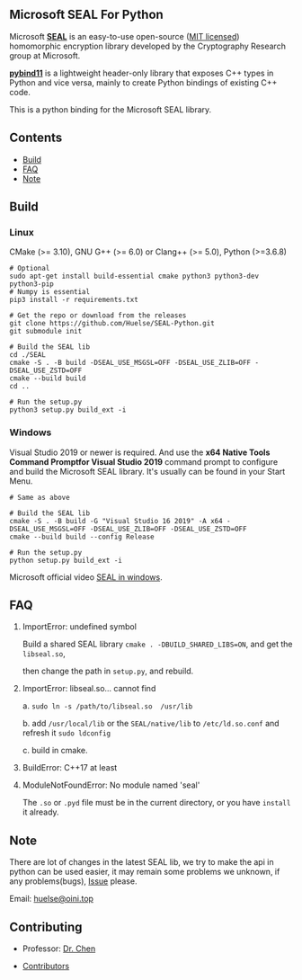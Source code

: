 ## Microsoft SEAL For Python

Microsoft [**SEAL**](https://github.com/microsoft/SEAL) is an easy-to-use open-source ([MIT licensed](https://github.com/microsoft/SEAL/blob/master/LICENSE)) homomorphic encryption library developed by the Cryptography Research group at Microsoft.

[**pybind11**](https://github.com/pybind/pybind11) is a lightweight header-only library that exposes C++ types in Python and vice versa, mainly to create Python bindings of existing C++ code.

This is a python binding for the Microsoft SEAL library.



## Contents

* [Build](https://github.com/Huelse/SEAL-Python#build)
* [FAQ](https://github.com/Huelse/SEAL-Python#FAQ)
* [Note](#Note)



## Build
### Linux
CMake (>= 3.10), GNU G++ (>= 6.0) or Clang++ (>= 5.0), Python (>=3.6.8)

```shell
# Optional
sudo apt-get install build-essential cmake python3 python3-dev python3-pip
# Numpy is essential
pip3 install -r requirements.txt

# Get the repo or download from the releases
git clone https://github.com/Huelse/SEAL-Python.git
git submodule init

# Build the SEAL lib
cd ./SEAL
cmake -S . -B build -DSEAL_USE_MSGSL=OFF -DSEAL_USE_ZLIB=OFF -DSEAL_USE_ZSTD=OFF
cmake --build build
cd ..

# Run the setup.py
python3 setup.py build_ext -i
```

### Windows

Visual Studio 2019 or newer is required. And use the **x64 Native Tools Command Promptfor Visual Studio 2019**  command prompt to configure and build the Microsoft SEAL library. It's usually can be found in your Start Menu.

```shell
# Same as above

# Build the SEAL lib
cmake -S . -B build -G "Visual Studio 16 2019" -A x64 -DSEAL_USE_MSGSL=OFF -DSEAL_USE_ZLIB=OFF -DSEAL_USE_ZSTD=OFF
cmake --build build --config Release

# Run the setup.py
python setup.py build_ext -i
```

Microsoft official video [SEAL in windows](https://www.microsoft.com/en-us/research/video/installing-microsoft-seal-on-windows/).



## FAQ

1. ImportError: undefined symbol

   Build a shared SEAL library `cmake . -DBUILD_SHARED_LIBS=ON`, and get the `libseal.so`,

   then change the path in `setup.py`, and rebuild.

2. ImportError: libseal.so... cannot find

   a. `sudo ln -s /path/to/libseal.so  /usr/lib`

   b. add `/usr/local/lib` or the `SEAL/native/lib` to `/etc/ld.so.conf` and refresh it `sudo ldconfig`

   c. build in cmake.
   
3. BuildError: C++17 at least

4. ModuleNotFoundError: No module named 'seal'

   The `.so` or `.pyd` file must be in the current directory, or you have `install` it already.



## Note

There are lot of changes in the latest SEAL lib, we try to make the api in python can be used easier, it may remain some problems we unknown, if any problems(bugs), [Issue](https://github.com/Huelse/SEAL-Python/issues) please.

Email: [huelse@oini.top](mailto:huelse@oini.top?subject=Github-SEAL-Python-Issues&cc=5956877@qq.com)



## Contributing
* Professor: [Dr. Chen](https://zhigang-chen.github.io/)

* [Contributors](https://github.com/Huelse/SEAL-Python/graphs/contributors)

